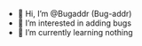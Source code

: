 - 👋 Hi, I’m @Bugaddr (Bug-addr)
- 👀 I’m interested in adding bugs
- 🌱 I’m currently learning nothing
<!---
Bugaddr/Bugaddr is a ✨ special ✨ repository because its `README.md` (this file) appears on your GitHub profile.
You can click the Preview link to take a look at your changes.
--->
